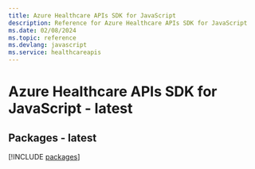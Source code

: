```yaml
---
title: Azure Healthcare APIs SDK for JavaScript
description: Reference for Azure Healthcare APIs SDK for JavaScript
ms.date: 02/08/2024
ms.topic: reference
ms.devlang: javascript
ms.service: healthcareapis
---
```

# Azure Healthcare APIs SDK for JavaScript - latest
## Packages - latest
[!INCLUDE [packages](healthcare-apis-index.md)]
